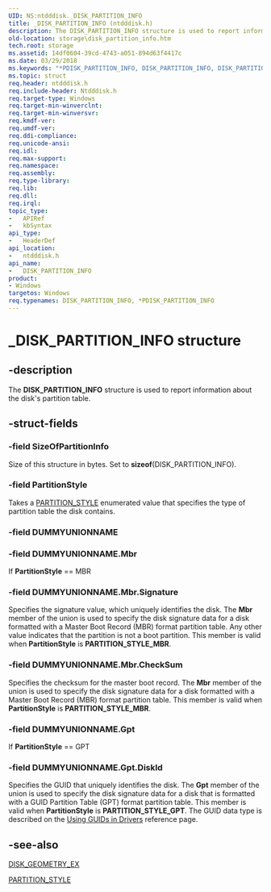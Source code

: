 ```yaml
---
UID: NS:ntdddisk._DISK_PARTITION_INFO
title: _DISK_PARTITION_INFO (ntdddisk.h)
description: The DISK_PARTITION_INFO structure is used to report information about the disk's partition table.
old-location: storage\disk_partition_info.htm
tech.root: storage
ms.assetid: 14df0604-39cd-4743-a051-894d63f4417c
ms.date: 03/29/2018
ms.keywords: "*PDISK_PARTITION_INFO, DISK_PARTITION_INFO, DISK_PARTITION_INFO structure [Storage Devices], PDISK_PARTITION_INFO, PDISK_PARTITION_INFO structure pointer [Storage Devices], _DISK_PARTITION_INFO, ntdddisk/DISK_PARTITION_INFO, ntdddisk/PDISK_PARTITION_INFO, storage.disk_partition_info, structs-disk_307cbbb9-2940-4a87-b6b7-04e588811b8e.xml"
ms.topic: struct
req.header: ntdddisk.h
req.include-header: Ntdddisk.h
req.target-type: Windows
req.target-min-winverclnt: 
req.target-min-winversvr: 
req.kmdf-ver: 
req.umdf-ver: 
req.ddi-compliance: 
req.unicode-ansi: 
req.idl: 
req.max-support: 
req.namespace: 
req.assembly: 
req.type-library: 
req.lib: 
req.dll: 
req.irql: 
topic_type:
-	APIRef
-	kbSyntax
api_type:
-	HeaderDef
api_location:
-	ntdddisk.h
api_name:
-	DISK_PARTITION_INFO
product:
- Windows
targetos: Windows
req.typenames: DISK_PARTITION_INFO, *PDISK_PARTITION_INFO
---
```


# _DISK_PARTITION_INFO structure


## -description


The <b>DISK_PARTITION_INFO</b> structure is used to report information about the disk's partition table. 


## -struct-fields




### -field SizeOfPartitionInfo

Size of this structure in bytes. Set to <b>sizeof</b>(DISK_PARTITION_INFO).


### -field PartitionStyle

Takes a <a href="https://msdn.microsoft.com/library/windows/hardware/ff563773">PARTITION_STYLE</a> enumerated value that specifies the type of partition table the disk contains.


### -field DUMMYUNIONNAME

 


### -field DUMMYUNIONNAME.Mbr

If <b>PartitionStyle</b> == MBR


### -field DUMMYUNIONNAME.Mbr.Signature

Specifies the signature value, which uniquely identifies the disk. The <b>Mbr</b> member of the union is used to specify the disk signature data for a disk formatted with a Master Boot Record (MBR) format partition table. Any other value indicates that the partition is not a boot partition. This member is valid when <b>PartitionStyle</b> is <b>PARTITION_STYLE_MBR</b>. 


### -field DUMMYUNIONNAME.Mbr.CheckSum

Specifies the checksum for the master boot record. The <b>Mbr</b> member of the union is used to specify the disk signature data for a disk formatted with a Master Boot Record (MBR) format partition table. This member is valid when <b>PartitionStyle</b> is <b>PARTITION_STYLE_MBR</b>. 


### -field DUMMYUNIONNAME.Gpt

If <b>PartitionStyle</b> == GPT


### -field DUMMYUNIONNAME.Gpt.DiskId

Specifies the GUID that uniquely identifies the disk. The <b>Gpt</b> member of the union is used to specify the disk signature data for a disk that is formatted with a GUID Partition Table (GPT) format partition table. This member is valid when <b>PartitionStyle</b> is <b>PARTITION_STYLE_GPT</b>. The GUID data type is described on the <a href="https://msdn.microsoft.com/library/windows/hardware/ff565392">Using GUIDs in Drivers</a> reference page.


## -see-also




<a href="https://msdn.microsoft.com/library/windows/hardware/ff552618">DISK_GEOMETRY_EX</a>



<a href="https://msdn.microsoft.com/library/windows/hardware/ff563773">PARTITION_STYLE</a>
 

 

